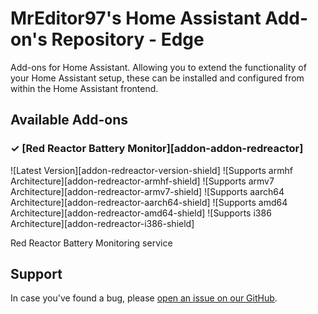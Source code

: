 # MrEditor97's Home Assistant Add-on's Repository - Edge

Add-ons for Home Assistant. Allowing you to extend the functionality of your Home Assistant setup, these can be installed and configured from within the Home Assistant frontend.

## Available Add-ons
### &#10003; [Red Reactor Battery Monitor][addon-addon-redreactor]

![Latest Version][addon-redreactor-version-shield]
![Supports armhf Architecture][addon-redreactor-armhf-shield]
![Supports armv7 Architecture][addon-redreactor-armv7-shield]
![Supports aarch64 Architecture][addon-redreactor-aarch64-shield]
![Supports amd64 Architecture][addon-redreactor-amd64-shield]
![Supports i386 Architecture][addon-redreactor-i386-shield]

Red Reactor Battery Monitoring service


## Support

In case you've found a bug, please [open an issue on our GitHub](issues).